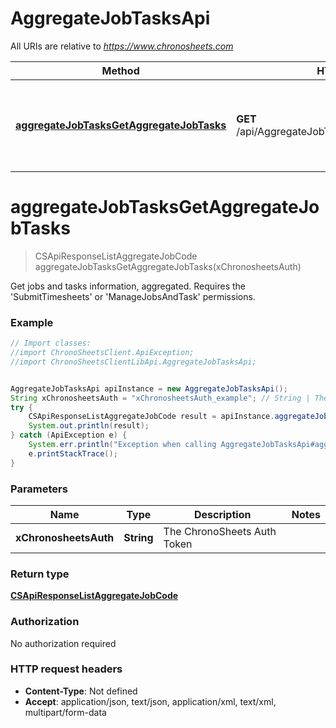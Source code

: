 # AggregateJobTasksApi

All URIs are relative to *https://www.chronosheets.com*

Method | HTTP request | Description
------------- | ------------- | -------------
[**aggregateJobTasksGetAggregateJobTasks**](AggregateJobTasksApi.md#aggregateJobTasksGetAggregateJobTasks) | **GET** /api/AggregateJobTasks/GetAggregateJobTasks | Get jobs and tasks information, aggregated.    Requires the &#39;SubmitTimesheets&#39; or &#39;ManageJobsAndTask&#39; permissions.


<a name="aggregateJobTasksGetAggregateJobTasks"></a>
# **aggregateJobTasksGetAggregateJobTasks**
> CSApiResponseListAggregateJobCode aggregateJobTasksGetAggregateJobTasks(xChronosheetsAuth)

Get jobs and tasks information, aggregated.    Requires the &#39;SubmitTimesheets&#39; or &#39;ManageJobsAndTask&#39; permissions.

### Example
```java
// Import classes:
//import ChronoSheetsClient.ApiException;
//import ChronoSheetsClientLibApi.AggregateJobTasksApi;


AggregateJobTasksApi apiInstance = new AggregateJobTasksApi();
String xChronosheetsAuth = "xChronosheetsAuth_example"; // String | The ChronoSheets Auth Token
try {
    CSApiResponseListAggregateJobCode result = apiInstance.aggregateJobTasksGetAggregateJobTasks(xChronosheetsAuth);
    System.out.println(result);
} catch (ApiException e) {
    System.err.println("Exception when calling AggregateJobTasksApi#aggregateJobTasksGetAggregateJobTasks");
    e.printStackTrace();
}
```

### Parameters

Name | Type | Description  | Notes
------------- | ------------- | ------------- | -------------
 **xChronosheetsAuth** | **String**| The ChronoSheets Auth Token |

### Return type

[**CSApiResponseListAggregateJobCode**](CSApiResponseListAggregateJobCode.md)

### Authorization

No authorization required

### HTTP request headers

 - **Content-Type**: Not defined
 - **Accept**: application/json, text/json, application/xml, text/xml, multipart/form-data

